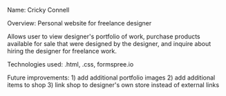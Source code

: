 Name: Cricky Connell

Overview: Personal website for freelance designer

Allows user to view designer's portfolio of work, purchase products available for sale that were designed by the designer, and inquire about hiring the designer for freelance work. 

Technologies used: .html, .css, formspree.io

Future improvements: 1) add additional portfolio images
                     2) add additional items to shop
                     3) link shop to designer's own store instead of external links
                     